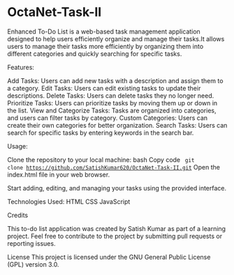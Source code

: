 # OctaNet-Task-II
Enhanced To-Do List is a web-based task management application designed to help users efficiently organize and manage their tasks.It allows users to manage their tasks more efficiently by organizing them into different categories and quickly searching for specific tasks.

Features:

Add Tasks: Users can add new tasks with a description and assign them to a category.
Edit Tasks: Users can edit existing tasks to update their descriptions.
Delete Tasks: Users can delete tasks they no longer need.
Prioritize Tasks: Users can prioritize tasks by moving them up or down in the list.
View and Categorize Tasks: Tasks are organized into categories, and users can filter tasks by category.
Custom Categories: Users can create their own categories for better organization.
Search Tasks: Users can search for specific tasks by entering keywords in the search bar.

Usage:

Clone the repository to your local machine:
bash
Copy code <code> git clone https://github.com/SatishKumar620/OctaNet-Task-II.git</code>
Open the index.html file in your web browser.

Start adding, editing, and managing your tasks using the provided interface.

Technologies Used:
HTML
CSS
JavaScript

Credits

This to-do list application was created by Satish Kumar as part of a learning project. Feel free to contribute to the project by submitting pull requests or reporting issues.

License
This project is licensed under the GNU General Public License (GPL) version 3.0.
